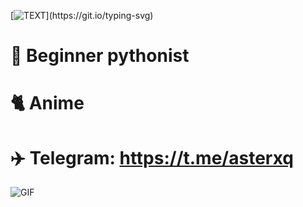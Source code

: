 [![TEXT](https://readme-typing-svg.demolab.com/?lines=Приветствую!;Добро+пожаловать+на+мой+Github!)](https://git.io/typing-svg)
# 🐍 Beginner pythonist
# 🐈 Anime
# ✈️ Telegram: https://t.me/asterxq
![GIF](https://github.com/ani-github/animegifs/blob/gh-pages/hyouka/calmthefuckdown.gif)
